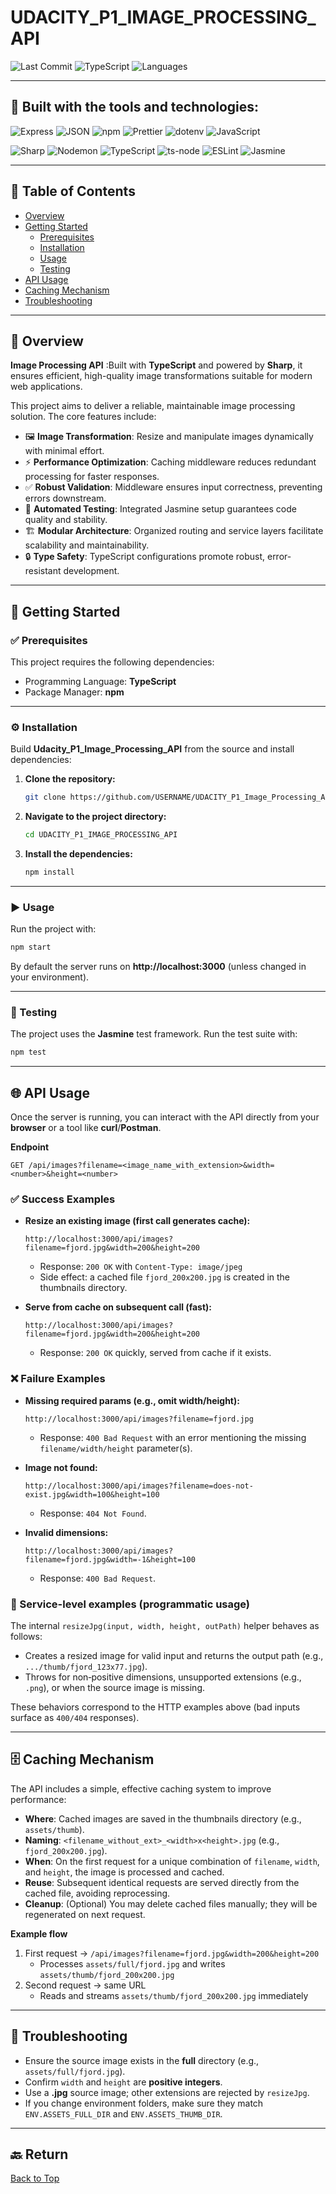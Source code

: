 # UDACITY_P1_IMAGE_PROCESSING_API

![Last Commit](https://img.shields.io/github/last-commit/AbdKhuffash/Udacity_P1_Image_Processing_API?color=blue&label=last%20commit)
![TypeScript](https://img.shields.io/badge/typescript-81.7%25-blue) 
![Languages](https://img.shields.io/badge/languages-2-brightgreen)

---

## 🚀 Built with the tools and technologies:

![Express](https://img.shields.io/badge/Express-black?logo=express&logoColor=white)
![JSON](https://img.shields.io/badge/JSON-black?logo=json&logoColor=white)
![npm](https://img.shields.io/badge/npm-CB3837?logo=npm&logoColor=white)
![Prettier](https://img.shields.io/badge/Prettier-F7B93E?logo=prettier&logoColor=black)
![dotenv](https://img.shields.io/badge/.ENV-ECD53F?logo=dotenv&logoColor=black)
![JavaScript](https://img.shields.io/badge/JavaScript-F7DF1E?logo=javascript&logoColor=black)

![Sharp](https://img.shields.io/badge/sharp-00C300?logo=sharp&logoColor=white)
![Nodemon](https://img.shields.io/badge/Nodemon-76D04B?logo=nodemon&logoColor=white)
![TypeScript](https://img.shields.io/badge/TypeScript-007ACC?logo=typescript&logoColor=white)
![ts-node](https://img.shields.io/badge/ts--node-3178C6?logo=ts-node&logoColor=white)
![ESLint](https://img.shields.io/badge/ESLint-4B32C3?logo=eslint&logoColor=white)
![Jasmine](https://img.shields.io/badge/Jasmine-8A4182?logo=jasmine&logoColor=white)

---

## 📑 Table of Contents
- [Overview](#overview)
- [Getting Started](#getting-started)
  - [Prerequisites](#prerequisites)
  - [Installation](#installation)
  - [Usage](#usage)
  - [Testing](#testing)
- [API Usage](#api-usage)
- [Caching Mechanism](#caching-mechanism)
- [Troubleshooting](#troubleshooting)

---

## 📖 Overview

**Image Processing API** :Built with **TypeScript** and powered by **Sharp**, it ensures efficient, high-quality image transformations suitable for modern web applications.

This project aims to deliver a reliable, maintainable image processing solution. The core features include:

- 🖼️ **Image Transformation**: Resize and manipulate images dynamically with minimal effort.  
- ⚡ **Performance Optimization**: Caching middleware reduces redundant processing for faster responses.  
- ✅ **Robust Validation**: Middleware ensures input correctness, preventing errors downstream.  
- 🧪 **Automated Testing**: Integrated Jasmine setup guarantees code quality and stability.  
- 🏗️ **Modular Architecture**: Organized routing and service layers facilitate scalability and maintainability.  
- 🔒 **Type Safety**: TypeScript configurations promote robust, error-resistant development.  

---

## 🚀 Getting Started

### ✅ Prerequisites
This project requires the following dependencies:

- Programming Language: **TypeScript**  
- Package Manager: **npm**

---

### ⚙️ Installation
Build **Udacity_P1_Image_Processing_API** from the source and install dependencies:

1. **Clone the repository:**
   ```bash
   git clone https://github.com/USERNAME/UDACITY_P1_Image_Processing_API
   ```

2. **Navigate to the project directory:**
   ```bash
   cd UDACITY_P1_IMAGE_PROCESSING_API
   ```

3. **Install the dependencies:**
   ```bash
   npm install
   ```

---

### ▶️ Usage
Run the project with:

```bash
npm start
```

By default the server runs on **http://localhost:3000** (unless changed in your environment).

---

### 🧪 Testing
The project uses the **Jasmine** test framework. Run the test suite with:

```bash
npm test
```

---

## 🌐 API Usage

Once the server is running, you can interact with the API directly from your **browser** or a tool like **curl**/**Postman**.

**Endpoint**
```
GET /api/images?filename=<image_name_with_extension>&width=<number>&height=<number>
```

### ✅ Success Examples 

- **Resize an existing image (first call generates cache):**
  ```
  http://localhost:3000/api/images?filename=fjord.jpg&width=200&height=200
  ```
  - Response: `200 OK` with `Content-Type: image/jpeg`  
  - Side effect: a cached file `fjord_200x200.jpg` is created in the thumbnails directory.

- **Serve from cache on subsequent call (fast):**
  ```
  http://localhost:3000/api/images?filename=fjord.jpg&width=200&height=200
  ```
  - Response: `200 OK` quickly, served from cache if it exists.

### ❌ Failure Examples 

- **Missing required params (e.g., omit width/height):**
  ```
  http://localhost:3000/api/images?filename=fjord.jpg
  ```
  - Response: `400 Bad Request` with an error mentioning the missing `filename/width/height` parameter(s).

- **Image not found:**
  ```
  http://localhost:3000/api/images?filename=does-not-exist.jpg&width=100&height=100
  ```
  - Response: `404 Not Found`.

- **Invalid dimensions:**
  ```
  http://localhost:3000/api/images?filename=fjord.jpg&width=-1&height=100
  ```
  - Response: `400 Bad Request`.

### 🧩 Service-level examples (programmatic usage)

The internal `resizeJpg(input, width, height, outPath)` helper behaves as follows:

- Creates a resized image for valid input and returns the output path (e.g., `.../thumb/fjord_123x77.jpg`).
- Throws for non‑positive dimensions, unsupported extensions (e.g., `.png`), or when the source image is missing.

These behaviors correspond to the HTTP examples above (bad inputs surface as `400/404` responses).

---

## 🗄️ Caching Mechanism

The API includes a simple, effective caching system to improve performance:

- **Where**: Cached images are saved in the thumbnails directory (e.g., `assets/thumb`).  
- **Naming**: `<filename_without_ext>_<width>x<height>.jpg` (e.g., `fjord_200x200.jpg`).  
- **When**: On the first request for a unique combination of `filename`, `width`, and `height`, the image is processed and cached.  
- **Reuse**: Subsequent identical requests are served directly from the cached file, avoiding reprocessing.  
- **Cleanup**: (Optional) You may delete cached files manually; they will be regenerated on next request.

**Example flow**

1. First request → `/api/images?filename=fjord.jpg&width=200&height=200`  
   - Processes `assets/full/fjord.jpg` and writes `assets/thumb/fjord_200x200.jpg`  
2. Second request → same URL  
   - Reads and streams `assets/thumb/fjord_200x200.jpg` immediately

---

## 🔧 Troubleshooting

- Ensure the source image exists in the **full** directory (e.g., `assets/full/fjord.jpg`).  
- Confirm `width` and `height` are **positive integers**.  
- Use a **.jpg** source image; other extensions are rejected by `resizeJpg`.  
- If you change environment folders, make sure they match `ENV.ASSETS_FULL_DIR` and `ENV.ASSETS_THUMB_DIR`.

---

## 🔙 Return
[Back to Top](#udacity_p1_image_processing_api)
